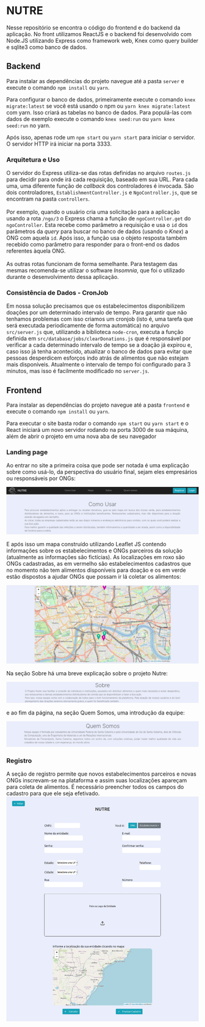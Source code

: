 # NUTRE

Nesse repositório se encontra o código do frontend e do backend da aplicação. No front utilizamos ReactJS e o backend foi desenvolvido com Node.JS utilizando Express como framework web, Knex como query builder e sqlite3 como banco de dados.

## Backend
Para instalar as dependências do projeto navegue até a pasta `server` e execute o comando `npm install` ou `yarn`.

Para configurar o banco de dados, primeiramente execute o comando ```knex migrate:latest``` se você está usando o npm ou ```yarn knex migrate:latest``` com yarn. Isso criará as tabelas no banco de dados. Para populá-las com dados de exemplo execute o comando ```knex seed:run``` ou ```yarn knex seed:run``` no yarn. 

Após isso, apenas rode um ```npm start``` ou ```yarn start``` para iniciar o servidor. O servidor HTTP irá iniciar na porta 3333.

### Arquitetura e Uso
O servidor do Express utiliza-se das rotas definidas no arquivo ```routes.js``` para decidir para onde irá cada requisição, baseado em sua URL. Para cada uma, uma diferente função de *callback* dos controladores é invocada. São dois controladores, ```EstablishmentController.js``` e ```NgoController.js```, que se encontram na pasta ```controllers```.<br><br>
Por exemplo, quando o usuário cria uma solicitação para a aplicação usando a rota ```/ngo/3``` o Express chama a função de ```ngoController.get``` do ```ngoController```. Esta recebe como parâmetro a requisição e usa o ```id``` dos parâmetros da *query* para buscar no banco de dados (usando o *Knex*) a ONG com aquela ```id```. Após isso, a função usa o objeto resposta também recebido como parâmetro para responder para o front-end os dados referentes àquela ONG.<br><br>
As outras rotas funcionam de forma semelhante. Para testagem das mesmas recomenda-se utilizar o software *Insomnia*, que foi o utilizado durante o desenvolvimento dessa aplicação.

### Consistência de Dados - CronJob
Em nossa solução precisamos que os estabelecimentos disponibilizem doações por um determinado intervalo de tempo. Para garantir que não tenhamos problemas com isso criamos um cronjob (isto é, uma tarefa que será executada periodicamente de forma automática) no arquivo ```src/server.js``` que, utilizando a biblioteca ```node-cron```, executa a função definida em ```src/database/jobs/clearDonations.js```  que é responsável por verificar a cada determinado intervalo de tempo se a doação já expirou e, caso isso já tenha acontecido, atualizar o banco de dados para evitar que pessoas desperdicem esforços indo atrás de alimentos que não estejam mais disponíveis. Atualmente o intervalo de tempo foi configurado para 3 minutos, mas isso é facilmente modificado no ```server.js```.

## Frontend
Para instalar as dependências do projeto navegue até a pasta `frontend` e execute o comando `npm install` ou `yarn`.

Para executar o site basta rodar o comando ```npm start``` ou ```yarn start``` e o React iniciará um novo servidor rodando na porta 3000 de sua máquina, além de abrir o projeto em uma nova aba de seu navegador

### Landing page
Ao entrar no site a primeira coisa que pode ser notada é uma explicação sobre como usá-lo, da perspectiva do usuário final, sejam eles empresários ou responsáveis por ONGs:

![Seção Como Usar](./.github/como-usar.png)

E após isso um mapa construído utilizando Leaflet JS contendo informações sobre os estabelecimentos e ONGs parceiros da solução (atualmente as informações são fictícias). As localizações em roxo são ONGs cadastradas, as em vermelho são estabelecimentos cadastros que no momento não tem alimentos disponíveis para doação e os em verde estão dispostos a ajudar ONGs que possam ir lá coletar os alimentos:

![Seção Mapa](./.github/mapa.png)

Na seção Sobre há uma breve explicação sobre o projeto Nutre:

![Seção Sobre](./.github/sobre.png)

e ao fim da página, na seção Quem Somos, uma introdução da equipe:

![Seção Quem Somos](./.github/quem-somos.png)

### Registro
A seção de registro permite que novos estabelecimentos parceiros e novas ONGs inscrevam-se na plataforma e assim suas localizações apareçam para coleta de alimentos. É necessário preencher todos os campos do cadastro para que ele seja efetivado.
![Seção Registro](./.github/registro.png)

